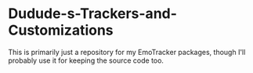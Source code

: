 # Dudude-s-Trackers-and-Customizations
This is primarily just a repository for my EmoTracker packages, though I'll probably use it for keeping the source code too.
